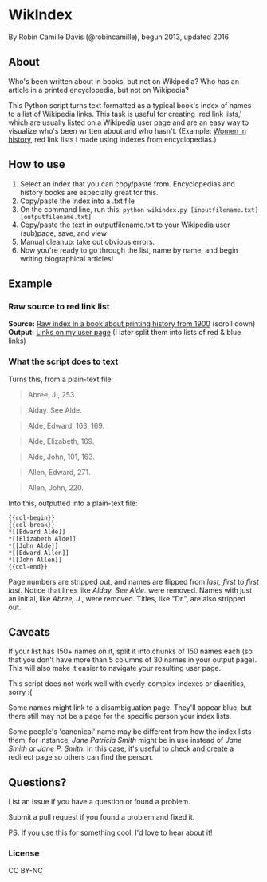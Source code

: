 # WikIndex

By Robin Camille Davis (@robincamille), begun 2013, updated 2016

## About 
Who's been written about in books, but not on Wikipedia? Who has an article in a printed encyclopedia, but not on Wikipedia?

This Python script turns text formatted as a typical book's index of names to a list of Wikipedia links. This task is useful for creating 'red link lists,' which are usually listed on a Wikipedia user page and are an easy way to visualize who's been written about and who hasn't. (Example: [Women in history](https://en.wikipedia.org/wiki/User:Rcamilled/Redlinks/Women_in_history), red link lists I made using indexes from encyclopedias.)

## How to use
1. Select an index that you can copy/paste from. Encyclopedias and history books are especially great for this.
1. Copy/paste the index into a .txt file
1. On the command line, run this:
```python wikindex.py [inputfilename.txt] [outputfilename.txt]```
1. Copy/paste the text in outputfilename.txt to your Wikipedia user (sub)page, save, and view
1. Manual cleanup: take out obvious errors.
1. Now you're ready to go through the list, name by name, and begin writing biographical articles! 

## Example 
### Raw source to red link list
**Source:** [Raw index in a book about printing history from 1900](http://www.gutenberg.org/files/20393/20393-h/20393-h.htm) (scroll down)
**Output:** [Links on my user page](https://en.wikipedia.org/wiki/User:Rcamilled/Redlinks/Printers#Entities_mentioned_in_Plomer) (I later split them into lists of red & blue links)

### What the script does to text
Turns this, from a plain-text file:
> Abree, J., 253.

> Alday. See Alde.

> Alde, Edward, 163, 169.

> Alde, Elizabeth, 169.

> Alde, John, 101, 163.

> Allen, Edward, 271.

> Allen, John, 220.

Into this, outputted into a plain-text file:
```
{{col-begin}}
{{col-break}}
*[[Edward Alde]]
*[[Elizabeth Alde]]
*[[John Alde]]
*[[Edward Allen]]
*[[John Allen]]
{{col-end}}
```

Page numbers are stripped out, and names are flipped from *last, first* to *first last*. Notice that lines like *Alday. See Alde.* were removed. Names with just an initial, like *Abree, J.*, were removed. Titles, like "Dr.", are also stripped out.

## Caveats 
If your list has 150+ names on it, split it into chunks of 150 names each (so that you don't have more than 5 columns of 30 names in your output page). This will also make it easier to navigate your resulting user page.

This script does not work well with overly-complex indexes or diacritics, sorry :(

Some names might link to a disambiguation page. They'll appear blue, but there still may not be a page for the specific person your index lists. 

Some people's 'canonical' name may be different from how the index lists them, for instance, *Jane Patricia Smith* might be in use instead of *Jane Smith* or *Jane P. Smith*. In this case, it's useful to check and create a redirect page so others can find the person.

## Questions?
List an issue if you have a question or found a problem. 

Submit a pull request if you found a problem and fixed it.

PS. If you use this for something cool, I'd love to hear about it! 

### License 
CC BY-NC